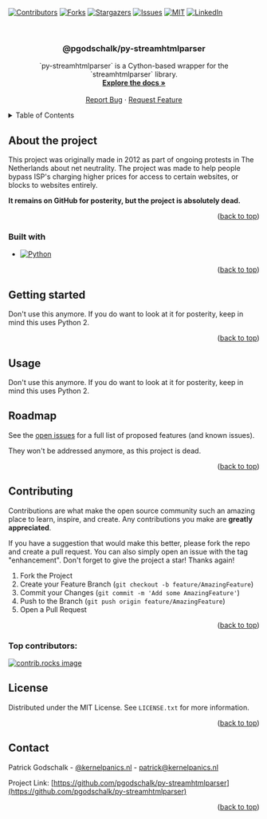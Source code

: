 <!-- markdownlint-disable -->

<a id="readme-top"></a>

<!-- PROJECT SHIELDS -->

[![Contributors][contributors-shield]][contributors-url]
[![Forks][forks-shield]][forks-url]
[![Stargazers][stars-shield]][stars-url]
[![Issues][issues-shield]][issues-url]
[![MIT][license-shield]][license-url]
[![LinkedIn][linkedin-shield]][linkedin-url]

<!-- PROJECT LOGO -->
<br />
<div align="center">

<h3 align="center">@pgodschalk/py-streamhtmlparser</h3>

  <p align="center">
    `py-streamhtmlparser` is a Cython-based wrapper for the `streamhtmlparser` library.
    <br />
    <a href="https://swiperproxy.github.io/py-streamhtmlparser.html"><strong>Explore the docs »</strong></a>
    <br />
    <br />
    <a href="https://github.com/pgodschalk/py-streamhtmlparser/issues/new?labels=bug&template=bug-report---.md">Report Bug</a>
    ·
    <a href="https://github.com/pgodschalk/py-streamhtmlparser/issues/new?labels=enhancement&template=feature-request---.md">Request Feature</a>
  </p>
</div>

<!-- TABLE OF CONTENTS -->
<details>
  <summary>Table of Contents</summary>
  <ol>
    <li>
      <a href="#about-the-project">About the project</a>
      <ul>
        <li><a href="#built-with">Built with</a></li>
      </ul>
    </li>
    <li>
      <a href="#getting-started">Getting started</a>
      <ul>
        <li><a href="#prerequisites">Prerequisites</a></li>
        <li><a href="#installation">Installation</a></li>
      </ul>
    </li>
    <li><a href="#usage">Usage</a></li>
    <li><a href="#roadmap">Roadmap</a></li>
    <li><a href="#contributing">Contributing</a></li>
    <li><a href="#license">License</a></li>
    <li><a href="#contact">Contact</a></li>
  </ol>
</details>

<!-- ABOUT THE PROJECT -->

## About the project

This project was originally made in 2012 as part of ongoing protests in The
Netherlands about net neutrality. The project was made to help people bypass
ISP's charging higher prices for access to certain websites, or blocks to
websites entirely.

**It remains on GitHub for posterity, but the project is absolutely dead.**

<p align="right">(<a href="#readme-top">back to top</a>)</p>

### Built with

- [![Python][python]][python-url]

<p align="right">(<a href="#readme-top">back to top</a>)</p>

<!-- GETTING STARTED -->

## Getting started

Don't use this anymore. If you do want to look at it for posterity, keep in
mind this uses Python 2.

<p align="right">(<a href="#readme-top">back to top</a>)</p>

<!-- USAGE EXAMPLES -->

## Usage

Don't use this anymore. If you do want to look at it for posterity, keep in
mind this uses Python 2.

<!-- ROADMAP -->

## Roadmap

See the [open issues](https://github.com/pgodschalk/py-streamhtmlparser/issues) for a full list of proposed features (and known issues).

They won't be addressed anymore, as this project is dead.

<p align="right">(<a href="#readme-top">back to top</a>)</p>

<!-- CONTRIBUTING -->

## Contributing

Contributions are what make the open source community such an amazing place to learn, inspire, and create. Any contributions you make are **greatly appreciated**.

If you have a suggestion that would make this better, please fork the repo and create a pull request. You can also simply open an issue with the tag "enhancement".
Don't forget to give the project a star! Thanks again!

1. Fork the Project
2. Create your Feature Branch (`git checkout -b feature/AmazingFeature`)
3. Commit your Changes (`git commit -m 'Add some AmazingFeature'`)
4. Push to the Branch (`git push origin feature/AmazingFeature`)
5. Open a Pull Request

<p align="right">(<a href="#readme-top">back to top</a>)</p>

### Top contributors:

<a href="https://github.com/pgodschalk/py-streamhtmlparser/graphs/contributors">
  <img src="https://contrib.rocks/image?repo=pgodschalk/py-streamhtmlparser" alt="contrib.rocks image" />
</a>

<!-- LICENSE -->

## License

Distributed under the MIT License. See `LICENSE.txt` for more information.

<p align="right">(<a href="#readme-top">back to top</a>)</p>

<!-- CONTACT -->

## Contact

Patrick Godschalk - [@kernelpanics.nl](https://bsky.app/profile/kernelpanics.nl) - patrick@kernelpanics.nl

Project Link: [https://github.com/pgodschalk/py-streamhtmlparser](https://github.com/pgodschalk/py-streamhtmlparser)

<p align="right">(<a href="#readme-top">back to top</a>)</p>

<!-- MARKDOWN LINKS & IMAGES -->
<!-- https://www.markdownguide.org/basic-syntax/#reference-style-links -->

[contributors-shield]: https://img.shields.io/github/contributors/pgodschalk/py-streamhtmlparser.svg?style=for-the-badge
[contributors-url]: https://github.com/pgodschalk/py-streamhtmlparser/graphs/contributors
[forks-shield]: https://img.shields.io/github/forks/pgodschalk/py-streamhtmlparser.svg?style=for-the-badge
[forks-url]: https://github.com/pgodschalk/py-streamhtmlparser/network/members
[stars-shield]: https://img.shields.io/github/stars/pgodschalk/py-streamhtmlparser.svg?style=for-the-badge
[stars-url]: https://github.com/pgodschalk/py-streamhtmlparser/stargazers
[issues-shield]: https://img.shields.io/github/issues/pgodschalk/py-streamhtmlparser.svg?style=for-the-badge
[issues-url]: https://github.com/pgodschalk/py-streamhtmlparser/issues
[license-shield]: https://img.shields.io/github/license/pgodschalk/py-streamhtmlparser?style=for-the-badge
[license-url]: https://github.com/pgodschalk/py-streamhtmlparser/blob/master/LICENSE.txt
[linkedin-shield]: https://img.shields.io/badge/-LinkedIn-black.svg?style=for-the-badge&logo=linkedin&colorB=555
[linkedin-url]: https://linkedin.com/in/patrick-godschalk
[python]: https://img.shields.io/badge/python-3776AB?style=for-the-badge&logo=python&logoColor=white
[python-url]: https://python.org

